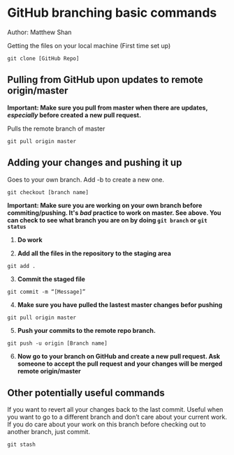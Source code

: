 # GitHub branching basic commands
Author: Matthew Shan

Getting the files on your local machine (First time set up)
```
git clone [GitHub Repo]
```


## Pulling from GitHub upon updates to remote origin/master

**Important: Make sure you pull from master when there are updates, *especially* before created a new pull request.**

Pulls the remote branch of master
```
git pull origin master 
```

## Adding your changes and pushing it up
Goes to your own branch. Add -b to create a new one. 
```
git checkout [branch name]
```

**Important: Make sure you are working on your own branch before commiting/pushing. It's *bad* practice to work on master. See above. You can check to see what branch you are on by doing ```git branch``` or ```git status```**
1. **Do work**

2. **Add all the files in the repository to the staging area** 
```
git add . 
```

3. **Commit the staged file**
```
git commit -m “[Message]”
```

4. **Make sure you have pulled the lastest master changes befor pushing**
```
git pull origin master
```

5. **Push your commits to the remote repo branch.**
```
git push -u origin [Branch name]
```


6. **Now go to your branch on GitHub and create a new pull request. Ask someone to accept the pull request and your changes will be merged remote origin/master**

## Other potentially useful commands

If you want to revert all your changes back to the last commit. Useful when you want to go to a different branch and don’t care about your current work. If you do care about your work on this branch before checking out to another branch, just commit.
```
git stash
```
